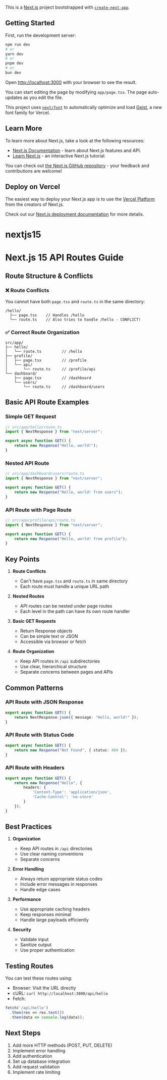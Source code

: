 This is a [Next.js](https://nextjs.org) project bootstrapped with [`create-next-app`](https://nextjs.org/docs/app/api-reference/cli/create-next-app).

## Getting Started

First, run the development server:

```bash
npm run dev
# or
yarn dev
# or
pnpm dev
# or
bun dev
```

Open [http://localhost:3000](http://localhost:3000) with your browser to see the result.

You can start editing the page by modifying `app/page.tsx`. The page auto-updates as you edit the file.

This project uses [`next/font`](https://nextjs.org/docs/app/building-your-application/optimizing/fonts) to automatically optimize and load [Geist](https://vercel.com/font), a new font family for Vercel.

## Learn More

To learn more about Next.js, take a look at the following resources:

- [Next.js Documentation](https://nextjs.org/docs) - learn about Next.js features and API.
- [Learn Next.js](https://nextjs.org/learn) - an interactive Next.js tutorial.

You can check out [the Next.js GitHub repository](https://github.com/vercel/next.js) - your feedback and contributions are welcome!

## Deploy on Vercel

The easiest way to deploy your Next.js app is to use the [Vercel Platform](https://vercel.com/new?utm_medium=default-template&filter=next.js&utm_source=create-next-app&utm_campaign=create-next-app-readme) from the creators of Next.js.

Check out our [Next.js deployment documentation](https://nextjs.org/docs/app/building-your-application/deploying) for more details.
# nextjs15

# Next.js 15 API Routes Guide

## Route Structure & Conflicts

### ❌ Route Conflicts
You cannot have both `page.tsx` and `route.ts` in the same directory:
```
/hello/
  ├── page.tsx    // Handles /hello
  └── route.ts    // Also tries to handle /hello - CONFLICT!
```

### ✅ Correct Route Organization
```
src/app/
├── hello/
│   └── route.ts         // /hello
├── profile/
│   ├── page.tsx         // /profile
│   └── api/
│       └── route.ts     // /profile/api
└── dashboard/
    ├── page.tsx         // /dashboard
    └── users/
        └── route.ts     // /dashboard/users
```

## Basic API Route Examples

### Simple GET Request
```typescript
// src/app/hello/route.ts
import { NextResponse } from "next/server";

export async function GET() {
    return new Response("Hello, world!");
}
```

### Nested API Route
```typescript
// src/app/dashboard/users/route.ts
import { NextResponse } from "next/server";

export async function GET() {
    return new Response("Hello, world! from users");
}
```

### API Route with Page Route
```typescript
// src/app/profile/api/route.ts
import { NextResponse } from "next/server";

export async function GET() {
    return new Response("Hello, world! from profile");
}
```

## Key Points

1. **Route Conflicts**
   - Can't have `page.tsx` and `route.ts` in same directory
   - Each route must handle a unique URL path

2. **Nested Routes**
   - API routes can be nested under page routes
   - Each level in the path can have its own route handler

3. **Basic GET Requests**
   - Return Response objects
   - Can be simple text or JSON
   - Accessible via browser or fetch

4. **Route Organization**
   - Keep API routes in `/api` subdirectories
   - Use clear, hierarchical structure
   - Separate concerns between pages and APIs

## Common Patterns

### API Route with JSON Response
```typescript
export async function GET() {
    return NextResponse.json({ message: "Hello, world!" });
}
```

### API Route with Status Code
```typescript
export async function GET() {
    return new Response("Not Found", { status: 404 });
}
```

### API Route with Headers
```typescript
export async function GET() {
    return new Response("Hello", {
        headers: {
            'Content-Type': 'application/json',
            'Cache-Control': 'no-store'
        }
    });
}
```

## Best Practices

1. **Organization**
   - Keep API routes in `/api` directories
   - Use clear naming conventions
   - Separate concerns

2. **Error Handling**
   - Always return appropriate status codes
   - Include error messages in responses
   - Handle edge cases

3. **Performance**
   - Use appropriate caching headers
   - Keep responses minimal
   - Handle large payloads efficiently

4. **Security**
   - Validate input
   - Sanitize output
   - Use proper authentication

## Testing Routes

You can test these routes using:
- Browser: Visit the URL directly
- cURL: `curl http://localhost:3000/api/hello`
- Fetch: 
```javascript
fetch('/api/hello')
  .then(res => res.text())
  .then(data => console.log(data));
```

## Next Steps

1. Add more HTTP methods (POST, PUT, DELETE)
2. Implement error handling
3. Add authentication
4. Set up database integration
5. Add request validation
6. Implement rate limiting
